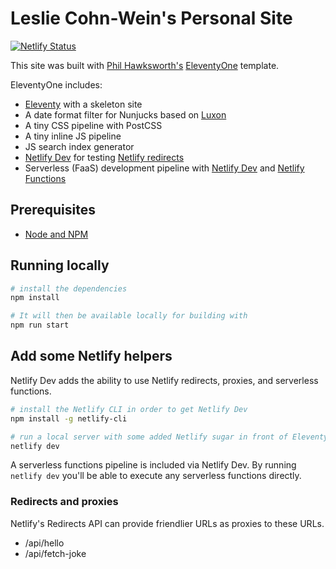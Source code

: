 # Leslie Cohn-Wein's Personal Site

[![Netlify Status](https://api.netlify.com/api/v1/badges/056b4a67-70e6-4af4-9be5-dee151b8e906/deploy-status)](https://app.netlify.com/sites/leslie-dot-dev/deploys)

This site was built with [Phil Hawksworth's](https://github.com/philhawksworth) [EleventyOne](https://github.com/philhawksworth/eleventyone) template.

EleventyOne includes:

- [Eleventy](https://11ty.io) with a skeleton site
- A date format filter for Nunjucks based on [Luxon](https://moment.github.io/luxon)
- A tiny CSS pipeline with PostCSS
- A tiny inline JS pipeline
- JS search index generator
- [Netlify Dev](https://www.netlify.com/products/dev) for testing [Netlify redirects](https://netlify.com/docs/redirects/)
- Serverless (FaaS) development pipeline with [Netlify Dev](https://www.netlify.com/products/dev) and [Netlify Functions](https://www.netlify.com/products/functions)


## Prerequisites

- [Node and NPM](https://nodejs.org/)

## Running locally

```bash
# install the dependencies
npm install

# It will then be available locally for building with
npm run start
```

## Add some Netlify helpers
Netlify Dev adds the ability to use Netlify redirects, proxies, and serverless functions.

```bash
# install the Netlify CLI in order to get Netlify Dev
npm install -g netlify-cli

# run a local server with some added Netlify sugar in front of Eleventy
netlify dev
```

A serverless functions pipeline is included via Netlify Dev. By running `netlify dev` you'll be able to execute any serverless functions directly.

### Redirects and proxies

Netlify's Redirects API can provide friendlier URLs as proxies to these URLs.

- /api/hello
- /api/fetch-joke
